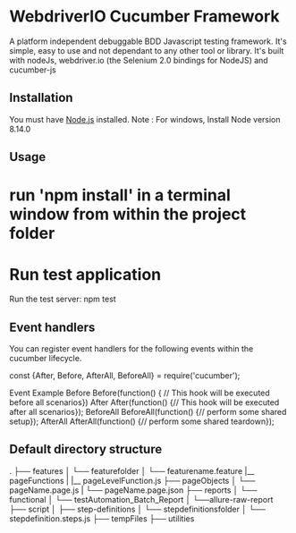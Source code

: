 # WebdriverIO Cucumber Framework

A platform independent debuggable BDD Javascript testing framework. It's simple, easy to use and not dependant to any other tool or library. It's built with nodeJs, webdriver.io (the Selenium 2.0 bindings for NodeJS) and cucumber-js 

## Installation

You must have [Node.js](https://www.nodejs.org/) installed.
Note : For windows, Install Node version 8.14.0 


## Usage

# run 'npm install' in a terminal window from within the project folder


##
# Run test application
Run the test server: npm test

## Event handlers
You can register event handlers for the following events within the cucumber lifecycle.

const {After, Before, AfterAll, BeforeAll} = require('cucumber');

Event	     Example
Before	     Before(function() { // This hook will be executed before all scenarios})
After	     After(function() {// This hook will be executed after all scenarios});
BeforeAll	 BeforeAll(function() {// perform some shared setup});
AfterAll	 AfterAll(function() {// perform some shared teardown});

## Default directory structure
.
├── features
│   └── featurefolder
│       └── featurename.feature
|__ pageFunctions
|   |__ pageLevelFunction.js
├── pageObjects
│   └── pageName.page.js
|   └── pageName.page.json
├── reports
│   └── functional
│       └── testAutomation_Batch_Report
│           └──allure-raw-report
├── script
│
├── step-definitions
│    └── stepdefinitionsfolder
│       └── stepdefinition.steps.js
├── tempFiles
├── utilities

